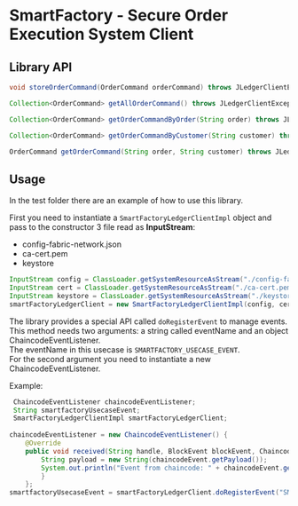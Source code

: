 # SmartFactory - Secure Order Execution System Client


## Library API

 ```java
void storeOrderCommand(OrderCommand orderCommand) throws JLedgerClientException;

Collection<OrderCommand> getAllOrderCommand() throws JLedgerClientException;

Collection<OrderCommand> getOrderCommandByOrder(String order) throws JLedgerClientException;

Collection<OrderCommand> getOrderCommandByCustomer(String customer) throws JLedgerClientException;

OrderCommand getOrderCommand(String order, String customer) throws JLedgerClientException;
```
## Usage

In the test folder there are an example of how to use this library.

First you need to instantiate a `SmartFactoryLedgerClientImpl` object and pass to the constructor 3 file read as **InputStream**:

- config-fabric-network.json
- ca-cert.pem
- keystore

```java
InputStream config = ClassLoader.getSystemResourceAsStream("./config-fabric-network.json");
InputStream cert = ClassLoader.getSystemResourceAsStream("./ca-cert.pem");
InputStream keystore = ClassLoader.getSystemResourceAsStream("./keystore");
smartFactoryLedgerClient = new SmartFactoryLedgerClientImpl(config, cert, keystore);
```

The library provides a special API called `doRegisterEvent` to manage events. <br>
This method needs two arguments: a string called eventName and an object ChaincodeEventListener.<br>
The eventName in this usecase is `SMARTFACTORY_USECASE_EVENT`.
<br>
For the second argument you need to instantiate a new ChaincodeEventListener.

Example:
```java
 ChaincodeEventListener chaincodeEventListener;
 String smartfactoryUsecaseEvent;
 SmartFactoryLedgerClientImpl smartFactoryLedgerClient;
    
chaincodeEventListener = new ChaincodeEventListener() {
    @Override
    public void received(String handle, BlockEvent blockEvent, ChaincodeEvent chaincodeEvent) {
        String payload = new String(chaincodeEvent.getPayload());
        System.out.println("Event from chaincode: " + chaincodeEvent.getEventName() + " " + payload);
        }
    };
smartfactoryUsecaseEvent = smartFactoryLedgerClient.doRegisterEvent("SMARTFACTORY_USECASE_EVENT", chaincodeEventListener);
```
